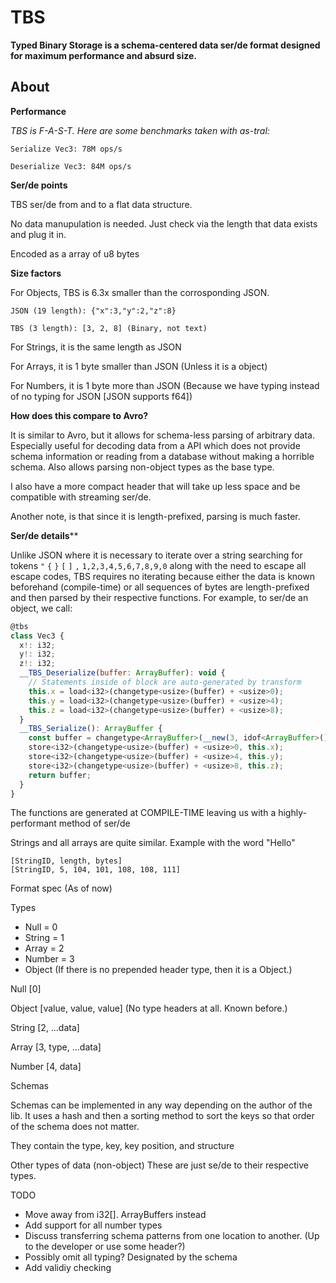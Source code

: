# TBS
**Typed Binary Storage is a schema-centered data ser/de format designed for maximum performance and absurd size.**

## About

**Performance**

*TBS is F-A-S-T. Here are some benchmarks taken with as-tral:*
```
Serialize Vec3: 78M ops/s

Deserialize Vec3: 84M ops/s
```

**Ser/de points**

TBS ser/de from and to a flat data structure.

No data manupulation is needed. Just check via the length that data exists and plug it in.

Encoded as a array of u8 bytes

**Size factors**

For Objects, TBS is 6.3x smaller than the corrosponding JSON.
```
JSON (19 length): {"x":3,"y":2,"z":8}

TBS (3 length): [3, 2, 8] (Binary, not text)
```

For Strings, it is the same length as JSON

For Arrays, it is 1 byte smaller than JSON (Unless it is a object)

For Numbers, it is 1 byte more than JSON (Because we have typing instead of no typing for JSON [JSON supports f64])

**How does this compare to Avro?**

It is similar to Avro, but it allows for schema-less parsing of arbitrary data. Especially useful for decoding data from a API which does not provide schema information or reading from a database without making a horrible schema. Also allows parsing non-object types as the base type.

I also have a more compact header that will take up less space and be compatible with streaming ser/de.

Another note, is that since it is length-prefixed, parsing is much faster.

**Ser/de details****

Unlike JSON where it is necessary to iterate over a string searching for tokens `"` `{` `}` `[` `]` `,` `1,2,3,4,5,6,7,8,9,0` along with the need to escape all escape codes, TBS requires no iterating because either the data is known beforehand (compile-time) or all sequences of bytes are length-prefixed and then parsed by their respective functions.
For example, to ser/de an object, we call:

```js
@tbs
class Vec3 {
  x!: i32;
  y!: i32;
  z!: i32;
  __TBS_Deserialize(buffer: ArrayBuffer): void {
    // Statements inside of block are auto-generated by transform
    this.x = load<i32>(changetype<usize>(buffer) + <usize>0);
    this.y = load<i32>(changetype<usize>(buffer) + <usize>4);
    this.z = load<i32>(changetype<usize>(buffer) + <usize>8);
  }
  __TBS_Serialize(): ArrayBuffer {
    const buffer = changetype<ArrayBuffer>(__new(3, idof<ArrayBuffer>()));
    store<i32>(changetype<usize>(buffer) + <usize>0, this.x);
    store<i32>(changetype<usize>(buffer) + <usize>4, this.y);
    store<i32>(changetype<usize>(buffer) + <usize>8, this.z);
    return buffer;
  }
}
```

The functions are generated at COMPILE-TIME leaving us with a highly-performant method of ser/de

Strings and all arrays are quite similar. Example with the word "Hello"
```
[StringID, length, bytes]
[StringID, 5, 104, 101, 108, 108, 111]
```

Format spec (As of now)

Types
- Null = 0
- String = 1
- Array = 2
- Number = 3
- Object (If there is no prepended header type, then it is a Object.)
  
Null
[0]

Object
[value, value, value] (No type headers at all. Known before.)

String
[2, ...data]

Array
[3, type, ...data]

Number
[4, data]

Schemas

Schemas can be implemented in any way depending on the author of the lib. 
It uses a hash and then a sorting method to sort the keys so that order of the schema does not matter.

They contain the type, key, key position, and structure

Other types of data (non-object)
These are just se/de to their respective types.

TODO
- Move away from i32[]. ArrayBuffers instead
- Add support for all number types
- Discuss transferring schema patterns from one location to another. (Up to the developer or use some header?)
- Possibly omit all typing? Designated by the schema
- Add validiy checking